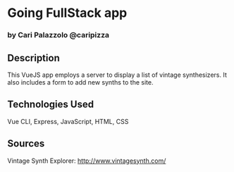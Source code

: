 # Going FullStack app

### by Cari Palazzolo @caripizza

## Description
This VueJS app employs a server to display a list of vintage synthesizers. It also includes a form to add new synths to the site.

## Technologies Used
Vue CLI, Express, JavaScript, HTML, CSS

## Sources
Vintage Synth Explorer: http://www.vintagesynth.com/